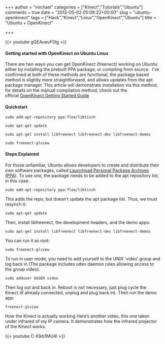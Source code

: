 +++
author = "michael"
categories = ["Kinect","Tutorials","Ubuntu"]
comments = true
date = "2012-05-02 05:08:22+00:00"
slug = "ubuntu-openkinect"
tags = ["Hack","Kinect","Linux","OpenKinect","Ubuntu"]
title = "Ubuntu + OpenKinect"

+++

{{< youtube gQEAueuF0Ig >}}

#### Getting started with OpenKinect on Ubuntu Linux

There are two ways you can get OpenKinect (freenect) working on Ubuntu: either by installing the prebuilt PPA package, or compiling from source.  I’ve confirmed at both of these methods are functional, the package based method is slightly more straightforward, and allows updates from the apt package manager. This article will demonstrate installation via this method, for details on the manual compilation method, check out the official [OpenKinect Getting Started Guide](http://openkinect.org/wiki/Getting_Started#Ubuntu)

#### Quickstart

```
sudo add-apt-repository ppa:floe/libtisch

sudo apt-get update

sudo apt-get install libfreenect libfreenect-dev libfreenect-demos

sudo freenect-glview
```

#### Steps Explained

For those unfamiliar, Ubuntu allows developers to create and distribute their own software packages, called [Launchpad Personal Package Archives (PPA)](https://help.launchpad.net/Packaging/PPA). To use one, the package needs to be added to the apt repository list, in this case:

```
sudo add-apt-repository ppa:floe/libtisch
```

This adds the repo, but doesn’t update the apt package list. Thus, we must resynch it:

```
sudo apt-get update
```

Then, install libfreenect, the development headers, and the demo apps:

```
sudo apt-get install libfreenect libfreenect-dev libfreenect-demos
```

You can run it as root:

```
sudo freenect-glview
```

To run in user mode, you need to add yourself to the UNIX ‘video’ group and log back in (The package includes udev daemon rules allowing access to the group video).

```
sudo adduser $USER video
```

Then log out and back in. Reboot is not necessary, just plug cycle the Kinect (if already connected, unplug and plug back in). Then run the demo app:

```
freenect-glview
```

How the Kinect is actually working
Here’s another video, this one taken under infrared of my IP camera. It demonstrates how the infrared projector of the Kinect works.

{{< youtube C-Xlkb1MU4I >}}

